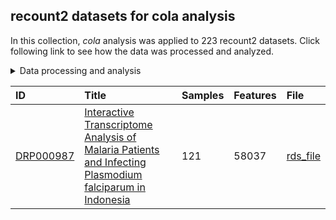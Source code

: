 ## recount2 datasets for cola analysis

In this collection, *cola* analysis was applied to 223 recount2 datasets. Click following link to see how the data was processed and analyzed.

<details><summary>Data processing and analysis</summary>
<p></p>
 <p>Recount datasets were downloaded from <a href="https://jhubiostatistics.shinyapps.io/recount/" rel="nofollow">recount2 website</a> on 2018-11-13 (see the sample list <a href="https://github.com/jokergoo/cola_manuscript/blob/master/download/recount_selection_2018-11-13_14_42_40.csv">here</a>). Datasets with more than 500 samples or less than 50 samples were removed. Also GTEx and TCGA datasets separated by tissues were downloaded. Row counts were normamlized by TPM method. Only the protein coding genes (defined by Gencode v25) were used. Genes that have less than 2 reads in more than 50% samples were removed. <code>log2(tpm + 1)</code> were used for cola analysis.</p>
<ul>
<li><a href="https://github.com/jokergoo/cola_manuscript/tree/master/download">script for downloading and preprocessing</a></li>
<li><a href="https://github.com/jokergoo/cola_manuscript/tree/master/test_cohort">script for cola analysis</a></li>
</ul>
<p>The analysis were done with <a href='https://github.com/jokergoo/cola/releases/tag/1.3.2'>cola 1.3.2</a>. Users need to use R with version &gt;= 3.6.0 to read the <code>*.rds</code> files provided in the following table.</p>
<p></p>

</details>

<p></p>



|ID                                                                                |Title                                                                                                                                                                                                                                                  |Samples |Features |File                                                                                                          |
|:---------------------------------------------------------------------------------|:------------------------------------------------------------------------------------------------------------------------------------------------------------------------------------------------------------------------------------------------------|:-------|:--------|:-------------------------------------------------------------------------------------------------------------|
|<a href='http://trace.ncbi.nlm.nih.gov/Traces/sra/?study=DRP000987'>DRP000987</a> |<a href='https://cola-recount2.github.io/DRP000987/cola_report.html'>Interactive Transcriptome Analysis of Malaria Patients and Infecting Plasmodium falciparum in Indonesia</a>                                                                       |121     |58037    |<a href='https://cola-recount2.github.io/DRP000987/DRP000987_cola_all.rds'>rds_file</a>                       |
